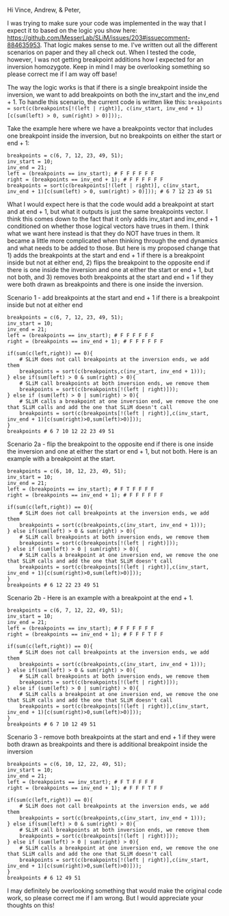 Hi Vince, Andrew, & Peter,

I was trying to make sure your code was implemented in the way that I expect it to based on the logic you show here: https://github.com/MesserLab/SLiM/issues/203#issuecomment-884635953. That logic makes sense to me. I've written out all the different scenarios on paper and they all check out. When I tested the code, however, I was not getting breakpoint additions how I expected for an inversion homozygote. Keep in mind I may be overlooking something so please correct me if I am way off base! 

The way the logic works is that if there is a single breakpoint inside the inversion, we want to add breakpoints on both the inv_start and the inv_end + 1. To handle this scenario, the current code is written like this: ```breakpoints = sort(c(breakpoints[!(left | right)], c(inv_start, inv_end + 1)[c(sum(left) > 0, sum(right) > 0)]));```. 

Take the example here where we have a breakpoints vector that includes one breakpoint inside the inversion, but no breakpoints on either the start or end + 1:

```
breakpoints = c(6, 7, 12, 23, 49, 51);
inv_start = 10;
inv_end = 21;
left = (breakpoints == inv_start); # F F F F F F
right = (breakpoints == inv_end + 1); # F F F F F F
breakpoints = sort(c(breakpoints[!(left | right)], c(inv_start, inv_end + 1)[c(sum(left) > 0, sum(right) > 0)])); # 6 7 12 23 49 51
```

What I would expect here is that the code would add a breakpoint at start and at end + 1, but what it outputs is just the same breakpoints vector. I think this comes down to the fact that it only adds inv_start and inv_end + 1 conditioned on whether those logical vectors have trues in them. I think what we want here instead is that they do NOT have trues in them. It became a little more complicated when thinking through the end dynamics and what needs to be added to those. But here is my proposed change that 1) adds the breakpoints at the start and end + 1 if there is a breakpoint inside but not at either end, 2) flips the breakpoint to the opposite end if there is one inside the inversion and one at either the start or end + 1, but not both, and 3) removes both breakpoints at the start and end + 1 if they were both drawn as breakpoints and there is one inside the inversion. 

Scenario 1 - add breakpoints at the start and end + 1 if there is a breakpoint inside but not at either end 
```
breakpoints = c(6, 7, 12, 23, 49, 51);
inv_start = 10;
inv_end = 21;
left = (breakpoints == inv_start); # F F F F F F 
right = (breakpoints == inv_end + 1); # F F F F F F 

if(sum(c(left,right)) == 0){ 
	# SLiM does not call breakpoints at the inversion ends, we add them
	breakpoints = sort(c(breakpoints,c(inv_start, inv_end + 1)));
} else if(sum(left) > 0 & sum(right) > 0){
	# SLiM call breakpoints at both inversion ends, we remove them
	breakpoints = sort(c(breakpoints[!(left | right)]));
} else if (sum(left) > 0 | sum(right) > 0){
	# SLiM calls a breakpoint at one inversion end, we remove the one that SLiM calls and add the one that SLiM doesn't call
	breakpoints = sort(c(breakpoints[!(left | right)],c(inv_start, inv_end + 1)[c(sum(right)>0,sum(left)>0)]));
}
breakpoints # 6 7 10 12 22 23 49 51

```

Scenario 2a - flip the breakpoint to the opposite end if there is one inside the inversion and one at either the start or end + 1, but not both. Here is an example with a breakpoint at the start.
```
breakpoints = c(6, 10, 12, 23, 49, 51);
inv_start = 10;
inv_end = 21;
left = (breakpoints == inv_start); # F T F F F F 
right = (breakpoints == inv_end + 1); # F F F F F F 

if(sum(c(left,right)) == 0){
	# SLiM does not call breakpoints at the inversion ends, we add them
	breakpoints = sort(c(breakpoints,c(inv_start, inv_end + 1)));
} else if(sum(left) > 0 & sum(right) > 0){
	# SLiM call breakpoints at both inversion ends, we remove them
	breakpoints = sort(c(breakpoints[!(left | right)]));
} else if (sum(left) > 0 | sum(right) > 0){ 
	# SLiM calls a breakpoint at one inversion end, we remove the one that SLiM calls and add the one that SLiM doesn't call
	breakpoints = sort(c(breakpoints[!(left | right)],c(inv_start, inv_end + 1)[c(sum(right)>0,sum(left)>0)]));
}
breakpoints # 6 12 22 23 49 51

```

Scenario 2b - Here is an example with a breakpoint at the end + 1.
```
breakpoints = c(6, 7, 12, 22, 49, 51);
inv_start = 10;
inv_end = 21;
left = (breakpoints == inv_start); # F F F F F F 
right = (breakpoints == inv_end + 1); # F F F T F F 

if(sum(c(left,right)) == 0){
	# SLiM does not call breakpoints at the inversion ends, we add them
	breakpoints = sort(c(breakpoints,c(inv_start, inv_end + 1)));
} else if(sum(left) > 0 & sum(right) > 0){ 
	# SLiM call breakpoints at both inversion ends, we remove them
	breakpoints = sort(c(breakpoints[!(left | right)]));
} else if (sum(left) > 0 | sum(right) > 0){
	# SLiM calls a breakpoint at one inversion end, we remove the one that SLiM calls and add the one that SLiM doesn't call
	breakpoints = sort(c(breakpoints[!(left | right)],c(inv_start, inv_end + 1)[c(sum(right)>0,sum(left)>0)]));
}
breakpoints # 6 7 10 12 49 51

```


Scenario 3 -  remove both breakpoints at the start and end + 1 if they were both drawn as breakpoints and there is additional breakpoint inside the inversion
```
breakpoints = c(6, 10, 12, 22, 49, 51);
inv_start = 10;
inv_end = 21;
left = (breakpoints == inv_start); # F T F F F F 
right = (breakpoints == inv_end + 1); # F F F T F F 

if(sum(c(left,right)) == 0){
	# SLiM does not call breakpoints at the inversion ends, we add them
	breakpoints = sort(c(breakpoints,c(inv_start, inv_end + 1)));
} else if(sum(left) > 0 & sum(right) > 0){ 
	# SLiM call breakpoints at both inversion ends, we remove them
	breakpoints = sort(c(breakpoints[!(left | right)]));
} else if (sum(left) > 0 | sum(right) > 0){
	# SLiM calls a breakpoint at one inversion end, we remove the one that SLiM calls and add the one that SLiM doesn't call
	breakpoints = sort(c(breakpoints[!(left | right)],c(inv_start, inv_end + 1)[c(sum(right)>0,sum(left)>0)]));
}
breakpoints # 6 12 49 51

```

I may definitely be overlooking something that would make the original code work, so please correct me if I am wrong. But I would appreciate your thoughts on this! 
